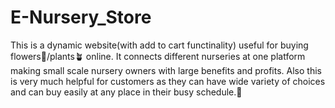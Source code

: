 # E-Nursery_Store
This is a dynamic website(with add to cart functinality) useful for buying flowers🌹/plants🪴 online. It connects different nurseries at one platform making small scale nursery owners with large benefits and profits. Also this is very much helpful for customers as they can have wide variety of choices and can buy easily at any place in their busy schedule.🌱
